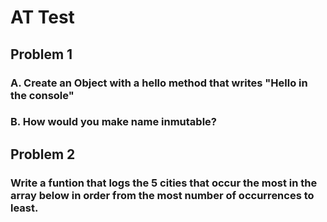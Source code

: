# AT Test

## Problem 1

### A. Create an Object with a hello method that writes "Hello <name> in the console"

### B. How would you make name inmutable?

## Problem 2

### Write a funtion that logs the 5 cities that occur the most in the array below in order from the most number of occurrences to least.